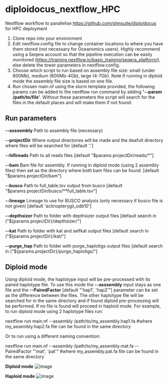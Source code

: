 # diploidocus_nextflow_HPC

Nextflow workflow to parallelise https://github.com/slimsuite/diploidocus for HPC deployment

1. Clone repo into your environment
2. Edit nextflow.config file to change container locations to where you have them stored (not necessary for Oceanomics users). Highly recommend using a Seqera account so that the pipeline execution can be easily monitored (https://training.nextflow.io/basic_training/seqera_platform/), else delete the tower parameters in nextflow.config.
3. Choose which script to run based on assembly file size: small (under 600Mb), medium (600Mb-4Gb), large (4-7Gb). Note if running in diploid mode the assembly file size is based on one file.
5. Run chosen main.nf using the slurm template provided, the following params can be added to the nextflow run command by adding **'--param /path/to/file'**. Without these parameters the script will search for the files in the default places and will make them if not found:

## Run parameters
   
**--asssembly** Path to assembly file (necessary) 

**--projectDir** Where output directories will be made and the deafult directory where files will be searched for [default '.']

**--hifireads** Path to all reads files [default "$params.projectDir/reads/*"]

**--bam** Bam file for assembly. If running in diploid mode (using 2 assembly files) then set as the directory where both bam files can be found. [default "$params.projectDir/bam"]

**--busco** Path to full_table.tsv output from busco [default "$params.projectDir/busco/**full_table.tsv"]

**--lineage** Lineage to use for BUSCO analysis (only necessary if busco file is not given) [default 'actinopterygii_odb10']

**--depthsizer** Path to folder with depthsizer output files [default search in ("${params.projectDir}/depthsizer/"]

**--kat** Path to folder with kat and selfkat output files  [default search in ("${params.projectDir}/kat/"]

**--purge_hap** Path to folder with purge_haplotigs output files  [default search in ("${params.projectDir}/purge_haplotigs/"]




## Diploid mode

Using diploid mode, the haplotype input will be pre-processed with its paired haplotype file. To use this mode the **--asssembly** input stays as one file and the **--PairedFactor** [default "'hap1', 'hap2'"] parameter can be set as the difference between the files. The other haplotype file will be searched for in the same directory and if found diploid pre-processing will be performed. If no file is found will proceed in haploid mode. For example, to run diploid mode using 2 haplotype files run: 

nextflow run main.nf --assembly /path/to/my_assembly.hap1.fa    #where my_assembly.hap2.fa file can be found in the same directory

Or to run using a different naming convention:

nextflow run main.nf --assembly /path/to/my_assembly.mat.fa --PairedFactor "'mat', 'pat'"   #where my_assembly.pat.fa file can be found in the same directory



**Diploid mode**
![image](https://github.com/jadedavis5/diploidocus_nextflow_HPC/assets/111946376/b1d16824-4b50-47ef-a8c1-42a958b53ed4)

**Haploid mode**
![image](https://github.com/jadedavis5/diploidocus_nextflow_HPC/assets/111946376/c894483d-dc88-4ebe-9673-3b3ed69d73bc)





